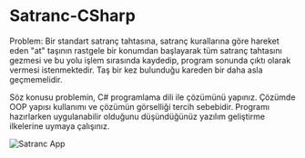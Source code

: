 # Satranc-CSharp

Problem: Bir standart satranç tahtasına, satranç kurallarına göre hareket eden "at" taşının
rastgele bir konumdan başlayarak tüm satranç tahtasını gezmesi ve bu yolu işlem sırasında
kaydedip, program sonunda çıktı olarak vermesi istenmektedir. Taş bir kez bulunduğu kareden bir
daha asla geçmemelidir.

Söz konusu problemin, C# programlama dili ile çözümünü yapınız. Çözümde OOP yapısı
kullanımı ve çözümün görselliği tercih sebebidir. Programı hazırlarken uygulanabilir olduğunu
düşündüğünüz yazılım geliştirme ilkelerine uymaya çalışınız.

![Satranc App](https://media.giphy.com/media/Q7jIu4xHNsQTizAu1s/giphy.gif)

